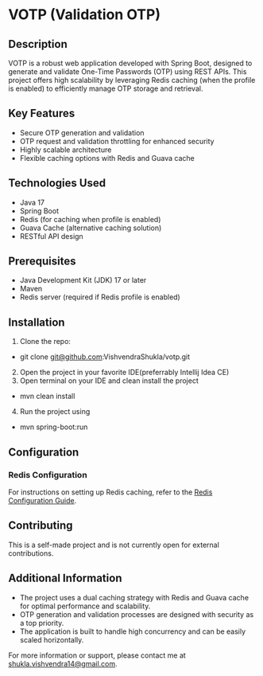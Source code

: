 # VOTP (Validation OTP)

## Description

VOTP is a robust web application developed with Spring Boot, designed to generate and validate One-Time Passwords (OTP) using REST APIs. This project offers high scalability by leveraging Redis caching (when the profile is enabled) to efficiently manage OTP storage and retrieval.

## Key Features

- Secure OTP generation and validation
- OTP request and validation throttling for enhanced security
- Highly scalable architecture
- Flexible caching options with Redis and Guava cache

## Technologies Used

- Java 17
- Spring Boot
- Redis (for caching when profile is enabled)
- Guava Cache (alternative caching solution)
- RESTful API design

## Prerequisites

- Java Development Kit (JDK) 17 or later
- Maven
- Redis server (required if Redis profile is enabled)

## Installation

1. Clone the repo:
- git clone git@github.com:VishvendraShukla/votp.git
2. Open the project in your favorite IDE(preferrably Intellij Idea CE)
3. Open terminal on your IDE and clean install the project
- mvn clean install
4. Run the project using
- mvn spring-boot:run

## Configuration

### Redis Configuration
For instructions on setting up Redis caching, refer to the [Redis Configuration Guide](./docs/REDIS_CONFIG.MD).

## Contributing

This is a self-made project and is not currently open for external contributions.

## Additional Information

- The project uses a dual caching strategy with Redis and Guava cache for optimal performance and scalability.
- OTP generation and validation processes are designed with security as a top priority.
- The application is built to handle high concurrency and can be easily scaled horizontally.

For more information or support, please contact me at shukla.vishvendra14@gmail.com.

